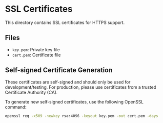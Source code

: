 # SSL Certificates

This directory contains SSL certificates for HTTPS support.

## Files
- `key.pem`: Private key file
- `cert.pem`: Certificate file

## Self-signed Certificate Generation

These certificates are self-signed and should only be used for development/testing.
For production, please use certificates from a trusted Certificate Authority (CA).

To generate new self-signed certificates, use the following OpenSSL command:

```bash
openssl req -x509 -newkey rsa:4096 -keyout key.pem -out cert.pem -days 365 -nodes
```